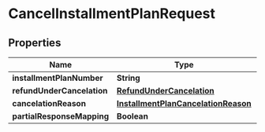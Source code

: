 
# CancelInstallmentPlanRequest

## Properties
Name | Type | Description | Notes
------------ | ------------- | ------------- | -------------
**installmentPlanNumber** | **String** |  |  [optional]
**refundUnderCancelation** | [**RefundUnderCancelation**](RefundUnderCancelation.md) |  | 
**cancelationReason** | [**InstallmentPlanCancelationReason**](InstallmentPlanCancelationReason.md) |  |  [optional]
**partialResponseMapping** | **Boolean** |  | 



